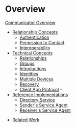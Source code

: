 # Overview

[Communicator Overview](architecture-overview.md)
- [Relationship Concepts]()
	- [Authentication](authentication.md)
	- [Permission to Contact](principles-permission.md)
	- [Interoperability](interoperability.md)
- [Technical Concepts]()
	- [Relationships](relationships.md)
	- [Groups](groups.md)
	- [Introductions](introductions.md)
	- [Identities](identities.md)
	- [Multiple Devices](devices.md)
	- [Recovery](recovery.md)
	- [Client App Protocol](client-protocol.md) - 
- [Reference Implementations](reference-implementations.md)
	- [Directory Service](reference/directory-service.md)
	- [Sender's Service Agent](reference/sending-service.md)
	- [Receiver's Service Agent](reference/receiving-service.md)
<!-- - [Privacy Analysis]() -->
- [Related Work](related-work.md)